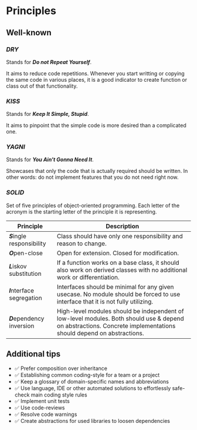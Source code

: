 # Principles

## Well-known

### ___DRY___

Stands for ___Do not Repeat Yourself___.

It aims to reduce code repetitions. Whenever you start writting or copying the same code in various places, it is a good indicator to create function or class out of that functionality.

### ___KISS___

Stands for ___Keep It Simple, Stupid___.

It aims to pinpoint that the simple code is more desired than a complicated one.

### ___YAGNI___

Stands for ___You Ain't Gonna Need It___.

Showcases that only the code that is actually required should be written. In other words: do not implement features that you do not need right now.

### ___SOLID___

Set of five principles of object-oriented programming. Each letter of the acronym is the starting letter of the principle it is representing.

|Principle|Description|
|-|-|
|***S***ingle responsibility|Class should have only one responsibility and reason to change.|
|***O***pen-close|Open for extension. Closed for modification.|
|***L***iskov substitution|If a function works on a base class, it should also work on derived classes with no additional work or differentiation.|
|***I***nterface segregation|Interfaces should be minimal for any given usecase. No module should be forced to use interface that it is not fully utilizing.|
|***D***ependency inversion|High-level modules should be independent of low-level modules. Both should use & depend on abstractions. Concrete implementations should depend on abstractions.|

## Additional tips
- :white_check_mark: Prefer composition over inheritance
- :white_check_mark: Establishing common coding-style for a team or a project
- :white_check_mark: Keep a glossary of domain-specific names and abbreviations
- :white_check_mark: Use language, IDE or other automated solutions to effortlessly safe-check main coding style rules
- :white_check_mark: Implement unit tests
- :white_check_mark: Use code-reviews
- :white_check_mark: Resolve code warnings
- :white_check_mark: Create abstractions for used libraries to loosen dependencies